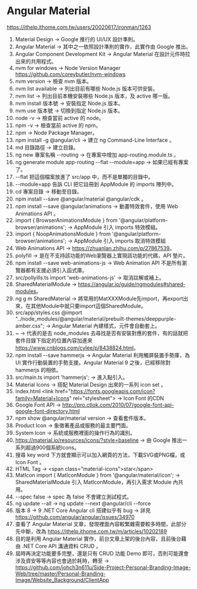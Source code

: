 # Angular Material

<https://ithelp.ithome.com.tw/users/20020617/ironman/1263>

1. Material Design -> Google 推行的 UI/UX 設計準則。
2. Angular Material -> 其中之一依照設計準則的實作，此實作由 Google 推出。
3. Angular Component Development Kit -> Angular Material 在設計元件時拉出來的共用程式。
4. nvm for windows -> Node Version Manager <https://github.com/coreybutler/nvm-windows>
5. nvm version -> 檢查 nvm 版本。
6. nvm list available -> 列出目前有哪些 Node.js 版本可供安裝。
7. nvm list -> 列出目前本機安裝哪些 Node.js 版本，及 active 哪一版。
8. nvm install 版本號 -> 安裝指定 Node.js 版本。
9. nvm use 版本號 -> 切換到指定 Node.js 版本。
10. node -v -> 檢查當前 active 的 node。
11. npm -v -> 檢查當前 active 的 npm。
12. npm -> Node Package Manager。
13. npm install -g @angular/cli -> 建立 ng Command-Line Interface 。
14. md 目錄路徑 -> 建立目錄。
15. ng new 專案名稱 --routing -> 在專案中增加 app-routing.module.ts 。
16. ng generate module app-routing --flat --module=app -> 如果已經有專案了。
17. --flat 把這個檔案放進了 src/app 中，而不是單獨的目錄中。
18. --module=app 告訴 CLI 把它註冊到 AppModule 的 imports 陣列中。
19. cd 專案目錄 -> 移動至目錄。
20. npm install --save @angular/material @angular/cdk 。
21. npm install --save @angular/animations -> 動畫特效套件，使用 Web Animations API 。
22. import { BrowserAnimationsModule } from '@angular/platform-browser/animations'; -> AppModule 引入 imports 特效模組。
23. import { NoopAnimationsModule } from '@angular/platform-browser/animations'; -> AppModule 引入 imports 取消特效模組
24. Web Animations API -> <https://zhuanlan.zhihu.com/p/27867539>。
25. polyfill -> 是在不支持該功能的Web瀏覽器上實現該功能的代碼，API 墊片。
26. npm install --save web-animations-js -> Web Animation API 不是所有瀏覽器都有支援必須引入函式庫。
27. src/pollyills.ts import 'web-animations-js' -> 取消註解或補上。
28. SharedMaterialModule -> <https://angular.io/guide/ngmodules#shared-modules>。
29. ng g m SharedMaterial -> 將常用的MatXXXModule先import，再export出來，在其他Module中就只要import這個SharedModule。
30. src/app/styles.css  @import "../node_modules/@angular/material/prebuilt-themes/deeppurple-amber.css"; -> Angular Material 內建樣式，元件會自動套上。
31. ~ -> 代表的是去 node_modules 去尋找是否有安裝對應的套件，有的話就把套件目錄下指定的位置內容加進來 <https://www.cnblogs.com/cylee/p/8438824.html>。
32. npm install --save hammerjs -> Angular Material 利用觸屏裝置手勢庫，為 UI 實作行動裝置的手勢支援。Angular Material 9 之後，已經移除對 hammerjs 的相依。
33. src/main.ts import 'hammerjs'; -> 進入點引入。
34. Material Icons -> 搭配 Material Design 出來的一系列 icon set 。
35. index.html &lt;link href="<https://fonts.googleapis.com/icon?family=Material+Icons>" rel="stylesheet"> -> Icon Font 的CDN
36. Google Font API -> <http://pro.ctlok.com/2010/07/google-font-api-google-font-directory.html>
37. npm show @angular/material version -> 查看套件版本。
38. Product Icon -> 象徵著產品或服務的最主要門面。
39. System Icon -> 系統或服務裡面的操作行為的識別。
40. <https://material.io/resources/icons/?style=baseline> -> 由 Google 推出一系列超過900個系統Icons。
41. 搜尋 key word 下方就會顯示可以加入網頁的方法，下載SVG或PNG檔，或 Icon Font 。
42. HTML Tag -> &lt;span class="material-icons">star&lt;/span>
43. MatIcon import { MatIconModule } from '@angular/material/icon'; -> SharedMaterialModule 引入 MatIconModule，再引入需求 Module 內共用。
44. --spec false -> spec 為 false 不會建立測試程式。
45. ng update --all -> ng update --next @angular/cli --force
46. 版本 8 -> 9 .NET Core Angular cli 搭建似乎有 bug -> 詳見 <https://github.com/angular/angular/issues/34970>
47. 查看了 Angular Material 文章，發現裡面內容較繁雜需要較多時間，此部分先中斷，改為 <https://ithelp.ithome.com.tw/m/articles/10202189>
48. 目的是利用 Angular Material 實作，前台文章上架的後台內容，且前後台藉由 .NET Core API 溝通資料 CRUD 。
49. 屆時再決定功能要多完整，還是只有 CRUD 功能 Demo 即可，否則可能還會涉及資安等等內容也會過於耗時，轉至 -> <https://github.com/johch3n611u/Side-Project-Personal-Branding-Image-Web/tree/master/Personal-Branding-Image/Website_Background/ClientApp>
